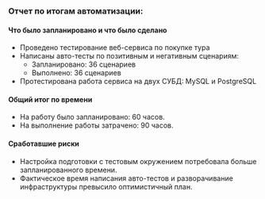 ### Отчет по итогам автоматизации:

#### Что было запланировано и что было сделано

- Проведено тестирование веб-сервиса по покупке тура
- Написаны авто-тесты по позитивным и негативным сценариям:
    * Запланировано: 36 сценариев
    * Выполнено: 36 сценариев
- Протестирована работа сервиса на двух СУБД: MySQL и PostgreSQL

#### Общий итог по времени

* На работу было запланировано: 60 часов.
* На выполнение работы затрачено: 90 часов.

#### Сработавшие риски

* Настройка подготовки с тестовым окружением потребовала больше запланированного времени.
* Фактическое время написания авто-тестов и разворачивание инфраструктуры превысило оптимистичный план.